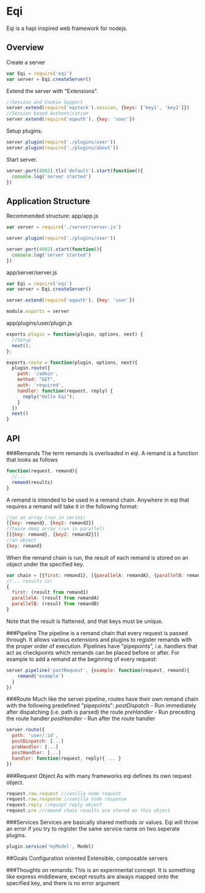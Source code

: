 Eqi
======
Eqi is a hapi inspired web framework for nodejs.

## Overview
Create a server
```js
var Eqi = require('eqi')
var server = Eqi.createServer()
```

Extend the server with "Extensions".
```js
//Session and Cookie Support
server.extend(require('eqstock').session, {keys: ['key1', 'key2']})
//Session based Authentication
server.extend(require('eqauth'), {key: 'user'})
```

Setup plugins.
```js
server.plugin(require('./plugins/user'))
server.plugin(require('./plugins/about'))
```

Start server.
```js
server.port(4002).tls('default').start(function(){
  console.log('server started')
})
```

## Application Structure
Recommended structure:
app/app.js
```js
var server = require('./server/server.js')

server.plugin(require('./plugins/user'))

server.port(4002).start(function(){
  console.log('server started')
})
```

app/server/server.js
```js
var Eqi = require('eqi')
var server = Eqi.createServer()

server.extend(require('eqauth'), {key: 'user'})

module.exports = server
```

app/plugins/user/plugin.js
```js
exports.plugin = function(plugin, options, next) {
  //Setup
  next();
};

exports.route = function(plugin, options, next){  
  plugin.route({
    path: '/admin',
    method: "GET",
    auth: 'required',
    handler: function(request, reply) {
      reply("Hello Eqi");
    }
  })
  next()
}
```

## API

###Remands
The term remands is overloaded in eqi.  A remand is a function that looks as follows
```js
function(request, remand){
  //...
  remand(results)
}
```
A remand is intended to be used in a remand chain.  Anywhere in eqi that requires a remand will take it in the following format:
```js
//as an array (run in series)
[{key: remand}, {key2: remand2}]
//twice deep array (run in parallel)
[[{key: remand}, {key2: remand2}]]
//an object
{key: remand}
```
When the remand chain is run, the result of each remand is stored on an object under the specified key.
```js
var chain = [{first: remand1}, [{parallelA: remandA}, {parallelB: remandB}]]
//... results in:
{
  first: (result from remand1)
  parallelA: (result from remandA)
  parallelB: (result from remandB)
}
```
Note that the result is flattened, and that keys must be unique.

###Pipeline
The pipeline is a remand chain that every request is passed through.  It allows various extensions and plugins to register remands with the proper order of execution.  Pipelines have "pipepoints", i.e. handlers that act as checkpoints which remands can be placed before or after.
For example to add a remand at the beginning of every request:
```js
server.pipeline('postRequest', {example: function(request, remand){
    remand('example')
  }
})
```

###Route
Much like the server pipeline, routes have their own remand chain with the following predefined "pipepoints":
*postDispatch* - Run immediately after dispatching (i.e. path is parsed) the route
*preHandler* - Run preceding the route handler
*postHandler* - Run after the route handler

```js
server.route({
  path: 'user/:id',
  postDispatch: [...]
  preHandler: [...]
  postHandler: [...]
  handler: function(request, reply){ ... }
})
```

###Request Object
As with many frameworks eqi defines its own request object.
```js
request.raw.request //vanilla node request
request.raw.response //vanilla node response
request.reply //equipt reply object
request.pre //remand chain results are stored on this object
```

###Services
Services are basically shared methods or values.  Eqi will throw an error if you try to register the same service name on two seperate plugins.
```js
plugin.service('myModel', Model)
```

##Goals
Configuration oriented
Extensible, composable servers

###Thoughts on remands:
This is an experimental concept.  It is something like express middleware, except results are always mapped onto the specified key, and there is no error argument
